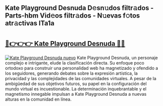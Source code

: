 ## Kate Playground Desnuda D𝚎sn𝚞dos filtr𝚊dos - Parts-hbm Vid𝚎os filtr𝚊dos - N𝚞evas f𝚘tos atr𝚊ctivas ITa1a

# <h2><a href="http://mb81zvt.tromn.icu/?c=Kate+Playground+Desnuda">🔗👉👉👉 Kate Playground Desnuda 🔗🔗</a></h2>

[![Kate Playground Desnuda nuevo](https://i.imgur.com/pEAQMta.gif)](http://mb81zvt.tromn.icu/?c=Kate+Playground+Desnuda)
Kate Playground Desnuda, un personaje complejo e intrigante, elude la clasificación directa. Su enfoque poco ortodoxo para construir una personalidad web ha magnetizado y ofendido a los seguidores, generando debates sobre la expresión artística, la privacidad y las complejidades de las comunidades virtuales. A pesar de la ambigüedad de sus objetivos futuros, su papel en la configuración del mundo virtual es incuestionable. La determinación inquebrantable y el magnetismo innegable impulsan a Kate Playground Desnuda a nuevas alturas en la comunidad en línea.
